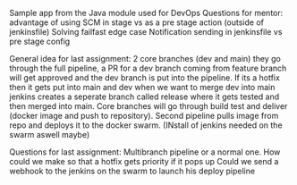 Sample app from the Java module used for DevOps
Questions for mentor:
advantage of using SCM in stage vs as a pre stage action (outside of jenkinsfile)
Solving failfast edge case
Notification sending in jenkinsfile vs pre stage config


General idea for last assignment:
2 core branches (dev and main) they go through the full pipeline, a PR for a dev branch coming from feature branch will get approved and the dev branch is put into the pipeline. If its a hotfix then it gets put into main and dev when we want to merge dev into main jenkins creates a seperate branch called release where it gets tested and then merged into main. Core branches will go through build test and deliver (docker image and push to repository). Second pipeline pulls image from repo and deploys it to the docker swarm. (INstall of jenkins needed on the swarm aswell maybe)

Questions for last assignment:
Multibranch pipeline or a normal one.
How could we make so that a hotfix gets priority if it pops up
Could we send a webhook to the jenkins on the swarm to launch his deploy pipeline 
